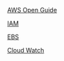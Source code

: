 [AWS Open Guide](https://github.com/open-guides/og-aws)

[IAM](/AWS/IAM.md)

[EBS](/AWS/EBS.md)

[Cloud Watch](/AWS/CloudWatch.md)
